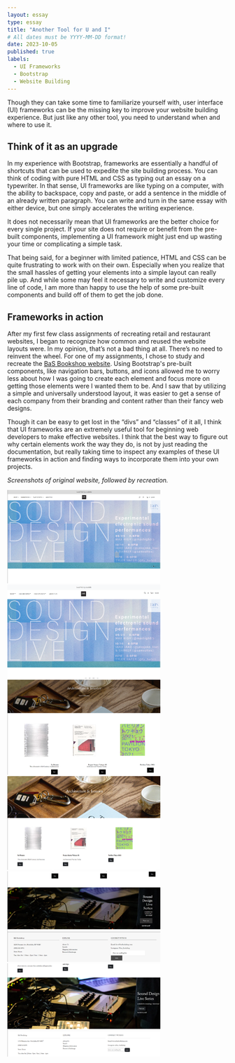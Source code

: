 ```yaml
---
layout: essay
type: essay
title: "Another Tool for U and I"
# All dates must be YYYY-MM-DD format!
date: 2023-10-05
published: true
labels:
  - UI Frameworks
  - Bootstrap
  - Website Building
---
```


Though they can take some time to familiarize yourself with, user interface (UI) frameworks can be the missing key to improve your website building experience. But just like any other tool, you need to understand when and where to use it. 

## Think of it as an upgrade
In my experience with Bootstrap, frameworks are essentially a handful of shortcuts that can be used to expedite the site building process. You can think of coding with pure HTML and CSS as typing out an essay on a typewriter. In that sense, UI frameworks are like typing on a computer, with the ability to backspace, copy and paste, or add a sentence in the middle of an already written paragraph. You can write and turn in the same essay with either device, but one simply accelerates the writing experience. 

It does not necessarily mean that UI frameworks are the better choice for every single project. If your site does not require or benefit from the pre-built components, implementing a UI framework might just end up wasting your time or complicating a simple task. 

That being said, for a beginner with limited patience, HTML and CSS can be quite frustrating to work with on their own. Especially when you realize that the small hassles of getting your elements into a simple layout can really pile up. And while some may feel it necessary to write and customize every line of code, I am more than happy to use the help of some pre-built components and build off of them to get the job done. 

## Frameworks in action
After my first few class assignments of recreating retail and restaurant websites, I began to recognize how common and reused the website layouts were. In my opinion, that’s not a bad thing at all.  There’s no need to reinvent the wheel. For one of my assignments, I chose to study and recreate the [BaS Bookshop website](https://basbookshop.com/). Using Bootstrap's pre-built components, like navigation bars, buttons, and icons allowed me to worry less about how I was going to create each element and focus more on getting those elements were I wanted them to be. And I saw that by utilizing a simple and universally understood layout, it was easier to get a sense of each company from their branding and content rather than their fancy web designs.  

Though it can be easy to get lost in the “divs” and “classes” of it all, I think that UI frameworks are an extremely useful tool for beginning web developers to make effective websites. I think that the best way to figure out why certain elements work the way they do, is not by just reading the documentation, but really taking time to inspect any examples of these UI frameworks in action and finding ways to incorporate them into your own projects. 

*Screenshots of original website, followed by recreation.*

<img width="350px" class="rounded float-start py-4" src="../img/original1.png"><img width="350px" class="rounded float-start pe-4" src="../img/recreation1.png"><br>
<img width="350px" class="rounded float-start py-4" src="../img/original2.png"><img width="350px" class="rounded float-start pe-4" src="../img/recreation2.png"><br>
<img width="350px" class="rounded float-start py-4" src="../img/original3.png"><img width="350px" class="rounded float-start pe-4" src="../img/recreation3.png"><br>





































<br>
